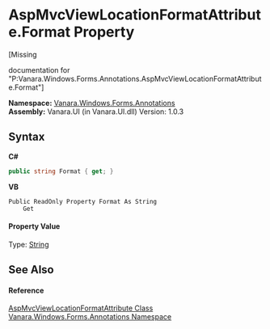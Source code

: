 # AspMvcViewLocationFormatAttribute.Format Property 
 

\[Missing <summary> documentation for "P:Vanara.Windows.Forms.Annotations.AspMvcViewLocationFormatAttribute.Format"\]

**Namespace:**&nbsp;<a href="600255aa-5477-7018-00f3-14fce5adebc9">Vanara.Windows.Forms.Annotations</a><br />**Assembly:**&nbsp;Vanara.UI (in Vanara.UI.dll) Version: 1.0.3

## Syntax

**C#**<br />
``` C#
public string Format { get; }
```

**VB**<br />
``` VB
Public ReadOnly Property Format As String
	Get
```


#### Property Value
Type: <a href="http://msdn2.microsoft.com/en-us/library/s1wwdcbf" target="_blank">String</a>

## See Also


#### Reference
<a href="67bffbdc-d03a-6285-a50c-fe3343eac2d7">AspMvcViewLocationFormatAttribute Class</a><br /><a href="600255aa-5477-7018-00f3-14fce5adebc9">Vanara.Windows.Forms.Annotations Namespace</a><br />